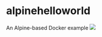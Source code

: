 # alpinehelloworld
An Alpine-based Docker example
<a href='http://ip10-0-0-3-cke64vst654gqaevkk60-8080.direct.docker.labs.eazytraining.fr/job/Deploiement/'><img src='http://ip10-0-0-3-cke64vst654gqaevkk60-8080.direct.docker.labs.eazytraining.fr/buildStatus/icon?job=Deploiement'></a>
